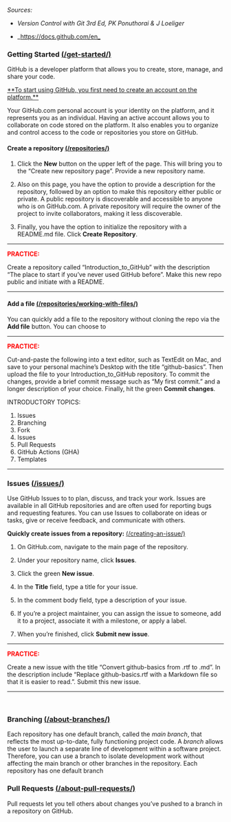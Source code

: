 *Sources:*

-   *Version Control with Git 3rd Ed, PK Ponuthorai & J Loeliger*

-   \_<https://docs.github.com/en_>

  

### Getting Started [(/get-started/)](https://docs.github.com/en/get-started/start-your-journey/creating-an-account-on-github)

GitHub is a developer platform that allows you to create, store, manage,
and share your code.

<ins>
**To start using GitHub, you first need to create an account on the
platform.**
</ins>

Your GitHub.com personal account is your identity on the platform, and
it represents you as an individual. Having an active account allows you
to collaborate on code stored on the platform. It also enables you to
organize and control access to the code or repositories you store on
GitHub.

  

#### Create a repository [(/repositories/)](https://docs.github.com/en/repositories/creating-and-managing-repositories/quickstart-for-repositories)

1.  Click the **New** button on the upper left of the page. This will
    bring you to the “Create new repository page”. Provide a new
    repository name.

2.  Also on this page, you have the option to provide a description for
    the repository, followed by an option to make this repository either
    public or private. A public repository is discoverable and
    accessible to anyone who is on GitHub.com. A private repository will
    require the owner of the project to invite collaborators, making it
    less discoverable.

3.  Finally, you have the option to initialize the repository with a
    README.md file. Click **Create Repository**.

------------------------------------------------------------------------

<span style="color:red"> **PRACTICE:**</span>

Create a repository called “Introduction_to_GitHub” with the description
“The place to start if you’ve never used GitHub before”. Make this new
repo public and initiate with a README.

------------------------------------------------------------------------

#### Add a file [(/repositories/working-with-files/)](https://docs.github.com/en/repositories/working-with-files/managing-files/adding-a-file-to-a-repository)

You can quickly add a file to the repository without cloning the repo
via the **Add file** button. You can choose to

------------------------------------------------------------------------

<span style="color:red"> **PRACTICE:**</span>

Cut-and-paste the following into a text editor, such as TextEdit on Mac,
and save to your personal machine’s Desktop with the title
“github-basics”. Then upload the file to your Introduction_to_GitHub
repository. To commit the changes, provide a brief commit message such
as “My first commit.” and a longer description of your choice. Finally,
hit the green **Commit changes**.

INTRODUCTORY TOPICS:

1.  Issues
2.  Branching
3.  Fork
4.  Issues
5.  Pull Requests
6.  GitHub Actions (GHA)
7.  Templates

------------------------------------------------------------------------

### Issues [(/issues/)](https://docs.github.com/en/issues/tracking-your-work-with-issues/about-issues)

Use GitHub Issues to to plan, discuss, and track your work. Issues are
available in all GitHub repositories and are often used for reporting
bugs and requesting features. You can use Issues to collaborate on ideas
or tasks, give or receive feedback, and communicate with others.

**Quickly create issues from a repository:**
[(/creating-an-issue/)](https://docs.github.com/en/issues/tracking-your-work-with-issues/creating-an-issue)

1.  On GitHub.com, navigate to the main page of the repository.

2.  Under your repository name, click **Issues**.

3.  Click the green **New issue**.

4.  In the **Title** field, type a title for your issue.

5.  In the comment body field, type a description of your issue.

6.  If you’re a project maintainer, you can assign the issue to someone,
    add it to a project, associate it with a milestone, or apply a
    label.

7.  When you’re finished, click **Submit new issue**.

  

------------------------------------------------------------------------

<span style="color:red"> **PRACTICE:**</span>

Create a new issue with the title “Convert github-basics from .rtf to
.md”. In the description include “Replace github-basics.rtf with a
Markdown file so that it is easier to read.”. Submit this new issue.

------------------------------------------------------------------------

 

### Branching [(/about-branches/)](https://docs.github.com/en/pull-requests/collaborating-with-pull-requests/proposing-changes-to-your-work-with-pull-requests/about-branches)

Each repository has one default branch, called the *main branch*, that
reflects the most up-to-date, fully functioning project code. A *branch*
allows the user to launch a separate line of development within a
software project. Therefore, you can use a branch to isolate development
work without affecting the main branch or other branches in the
repository. Each repository has one default branch

### Pull Requests [(/about-pull-requests/)](https://docs.github.com/en/pull-requests/collaborating-with-pull-requests/proposing-changes-to-your-work-with-pull-requests/about-pull-requests)

Pull requests let you tell others about changes you’ve pushed to a
branch in a repository on GitHub.
